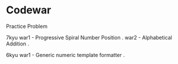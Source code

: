 # Codewar
Practice Problem

7kyu
war1 - Progressive Spiral Number Position . 
war2 - Alphabetical Addition . 

6kyu
war1 - Generic numeric template formatter . 
